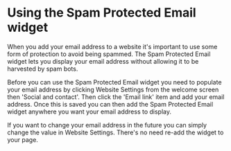 # Using the Spam Protected Email widget

When you add your email address to a website it's important to use some form of protection to avoid being spammed. The Spam Protected Email widget lets you display your email address without allowing it to be harvested by spam bots. 

Before you can use the Spam Protected Email widget you need to populate your email address by clicking Website Settings from the welcome screen then 'Social and contact'. Then click the 'Email link' item and add your email address. Once this is saved you can then add the Spam Protected Email widget anywhere you want your email address to display. 

If you want to change your email address in the future you can simply change the value in Website Settings. There's no need re-add the widget to your page. 